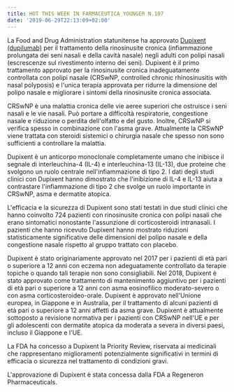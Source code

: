 ```yaml
---
title: HOT THIS WEEK IN FARMACEUTICA YOUNGER N.107
date: '2019-06-29T22:13:09+02:00'
---
```

La Food and Drug Administration statunitense ha approvato [Dupixent (dupilumab)](https://www.fda.gov/news-events/press-announcements/fda-approves-first-treatment-chronic-rhinosinusitis-nasal-polyps) per il trattamento della rinosinusite cronica (infiammazione prolungata dei seni nasali e della cavità nasale) negli adulti con polipi nasali (escrescenze sul rivestimento interno dei seni). Dupixent è il primo trattamento approvato per la rinosinusite cronica inadeguatamente controllata con polipi nasale (CRSwNP, controlled chronic rhinosinusitis with nasal polyposis) e l'unica terapia approvata per ridurre la dimensione del polipo nasale e migliorare i sintomi della rinosinusite cronica associata.

CRSwNP è una malattia cronica delle vie aeree superiori che ostruisce i seni nasali e le vie nasali. Può portare a difficoltà respiratorie, congestione nasale e riduzione o perdita dell'olfatto e del gusto. Inoltre, CRSwNP si verifica spesso in combinazione con l'asma grave. Attualmente la CRSwNP viene trattata con steroidi sistemici o chirurgia nasale che spesso non sono sufficienti a controllare la malattia. 

Dupixent è un anticorpo monoclonale completamente umano che inibisce il segnale di interleuchina-4 (IL-4) e interleuchina-13 (IL-13), due proteine ​​che svolgono un ruolo centrale nell'infiammazione di tipo 2. I dati degli studi clinici con Dupixent hanno dimostrato che l'inibizione di IL-4 e IL-13 aiuta a contrastare l'infiammazione di tipo 2 che svolge un ruolo importante in CRSwNP, asma e dermatite atopica.

L'efficacia e la sicurezza di Dupixent sono stati testati in due studi clinici che hanno coinvolto 724 pazienti con rinosinusite cronica con polipi nasali che erano sintomatici nonostante l'assunzione di corticosteroidi intranasali. I pazienti che hanno ricevuto Dupixent hanno mostrato riduzioni statisticamente significative delle dimensioni del polipo nasale e della congestione nasale rispetto al gruppo trattato con placebo.

Dupixent è stato originariamente approvato nel 2017 per i pazienti di età pari o superiore a 12 anni con eczema non adeguatamente controllato da terapie topiche o quando tali terapie non sono consigliabili. Nel 2018, Dupixent è stato approvato come trattamento di mantenimento aggiuntivo per i pazienti di età pari o superiore a 12 anni con asma eosinofilico moderato-severo o con asma corticosteroideo-orale. Dupixent è approvato nell'Unione europea, in Giappone e in Australia, per il trattamento di alcuni pazienti di età pari o superiore a 12 anni affetti da asma grave. Dupixent è attualmente sottoposto a revisione normativa per i pazienti con CRSwNP nell'UE e per gli adolescenti con dermatite atopica da moderata a severa in diversi paesi, incluso il Giappone e l'UE.

La FDA ha concesso a Dupixent la Priority Review, riservata ai medicinali che rappresentano miglioramenti potenzialmente significativi in ​​termini di efficacia o sicurezza nel trattamento di condizioni gravi.

L'approvazione di Dupixent è stata concessa dalla FDA a Regeneron Pharmaceuticals.
